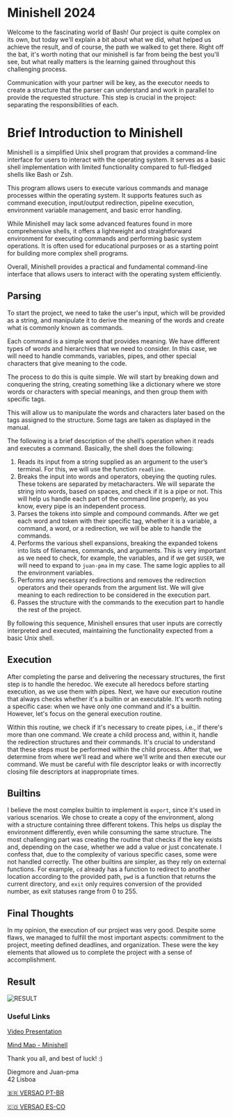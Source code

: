# Minishell 2024

Welcome to the fascinating world of Bash! Our project is quite complex on its own, but today we'll explain a bit about what we did, what helped us achieve the result, and of course, the path we walked to get there. Right off the bat, it's worth noting that our minishell is far from being the best you'll see, but what really matters is the learning gained throughout this challenging process.

Communication with your partner will be key, as the executor needs to create a structure that the parser can understand and work in parallel to provide the requested structure. This step is crucial in the project: separating the responsibilities of each.

# Brief Introduction to Minishell

Minishell is a simplified Unix shell program that provides a command-line interface for users to interact with the operating system. It serves as a basic shell implementation with limited functionality compared to full-fledged shells like Bash or Zsh.

This program allows users to execute various commands and manage processes within the operating system. It supports features such as command execution, input/output redirection, pipeline execution, environment variable management, and basic error handling.

While Minishell may lack some advanced features found in more comprehensive shells, it offers a lightweight and straightforward environment for executing commands and performing basic system operations. It is often used for educational purposes or as a starting point for building more complex shell programs.

Overall, Minishell provides a practical and fundamental command-line interface that allows users to interact with the operating system efficiently.

## Parsing

To start the project, we need to take the user's input, which will be provided as a string, and manipulate it to derive the meaning of the words and create what is commonly known as commands.

Each command is a simple word that provides meaning. We have different types of words and hierarchies that we need to consider. In this case, we will need to handle commands, variables, pipes, and other special characters that give meaning to the code.

The process to do this is quite simple. We will start by breaking down and conquering the string, creating something like a dictionary where we store words or characters with special meanings, and then group them with specific tags.

This will allow us to manipulate the words and characters later based on the tags assigned to the structure. Some tags are taken as displayed in the manual.

The following is a brief description of the shell’s operation when it reads and executes a command. Basically, the shell does the following:

1. Reads its input from a string supplied as an argument to the user’s terminal. For this, we will use the function `readline`.
2. Breaks the input into words and operators, obeying the quoting rules. These tokens are separated by metacharacters. We will separate the string into words, based on spaces, and check if it is a pipe or not. This will help us handle each part of the command line properly, as you know, every pipe is an independent process.
3. Parses the tokens into simple and compound commands. After we get each word and token with their specific tag, whether it is a variable, a command, a word, or a redirection, we will be able to handle the commands.
4. Performs the various shell expansions, breaking the expanded tokens into lists of filenames, commands, and arguments. This is very important as we need to check, for example, the variables, and if we get `$USER`, we will need to expand to `juan-pma` in my case. The same logic applies to all the environment variables.
5. Performs any necessary redirections and removes the redirection operators and their operands from the argument list. We will give meaning to each redirection to be considered in the execution part.
6. Passes the structure with the commands to the execution part to handle the rest of the project.

By following this sequence, Minishell ensures that user inputs are correctly interpreted and executed, maintaining the functionality expected from a basic Unix shell.
## Execution

After completing the parse and delivering the necessary structures, the first step is to handle the heredoc. We execute all heredocs before starting execution, as we use them with pipes. Next, we have our execution routine that always checks whether it's a builtin or an executable. It's worth noting a specific case: when we have only one command and it's a builtin. However, let's focus on the general execution routine.

Within this routine, we check if it's necessary to create pipes, i.e., if there's more than one command. We create a child process and, within it, handle the redirection structures and their commands. It's crucial to understand that these steps must be performed within the child process. After that, we determine from where we'll read and where we'll write and then execute our command. We must be careful with file descriptor leaks or with incorrectly closing file descriptors at inappropriate times.

## Builtins

I believe the most complex builtin to implement is `export`, since it's used in various scenarios. We chose to create a copy of the environment, along with a structure containing three different tokens. This helps us display the environment differently, even while consuming the same structure. The most challenging part was creating the routine that checks if the key exists and, depending on the case, whether we add a value or just concatenate. I confess that, due to the complexity of various specific cases, some were not handled correctly. The other builtins are simpler, as they rely on external functions. For example, `cd` already has a function to redirect to another location according to the provided path, `pwd` is a function that returns the current directory, and `exit` only requires conversion of the provided number, as exit statuses range from 0 to 255.

## Final Thoughts

In my opinion, the execution of our project was very good. Despite some flaws, we managed to fulfill the most important aspects: commitment to the project, meeting defined deadlines, and organization. These were the key elements that allowed us to complete the project with a sense of accomplishment.

## Result

![RESULT](https://i.imgur.com/0twltqs.png)

### Useful Links

[Video Presentation](https://youtu.be/yHDzFRWmLGA?si=WkXmLU5iD3UsIq9r)

[Mind Map - Minishell](https://github.com/zstenger93/minishell/blob/master/mindmap.png)

Thank you all, and best of luck! :)

Diegmore and Juan-pma  
42 Lisboa



[🇧🇷 VERSAO PT-BR](https://github.com/diegosou4/minishell/blob/main/README_PT.md)

[🇨🇴 VERSAO ES-CO](https://github.com/diegosou4/minishell/blob/main/README_ES.md)


